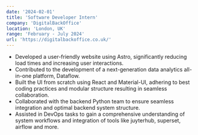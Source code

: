 ```yaml
---
date: '2024-02-01'
title: 'Software Developer Intern'
company: 'DigitalBackOffice'
location: 'London, UK'
range: 'February - July 2024'
url: 'https://digitalbackoffice.co.uk/'
---
```


- Developed a user-friendly website using Astro, significantly reducing load times and increasing user interactions.
- Contributed to the development of a next-generation data analytics all-in-one platform, Dataflow.
- Built the UI from scratch using React and Material-UI, adhering to best coding practices and modular structure resulting in seamless collaboration.
- Collaborated with the backend Python team to ensure seamless integration and optimal backend system structure.
- Assisted in DevOps tasks to gain a comprehensive understanding of system workflows and integration of tools like juyterhub, superset, airflow and more.
